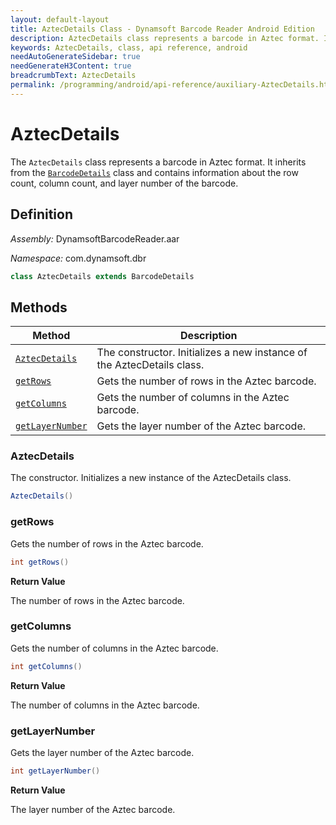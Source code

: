 ```yaml
---
layout: default-layout
title: AztecDetails Class - Dynamsoft Barcode Reader Android Edition
description: AztecDetails class represents a barcode in Aztec format. It inherits from the BarcodeDetails class and contains information about the row count, column count, and layer number of the barcode.
keywords: AztecDetails, class, api reference, android
needAutoGenerateSidebar: true
needGenerateH3Content: true
breadcrumbText: AztecDetails
permalink: /programming/android/api-reference/auxiliary-AztecDetails.html
---
```


# AztecDetails

The `AztecDetails` class represents a barcode in Aztec format. It inherits from the [`BarcodeDetails`](barcode-details.md) class and contains information about the row count, column count, and layer number of the barcode.

## Definition

*Assembly:* DynamsoftBarcodeReader.aar

*Namespace:* com.dynamsoft.dbr

```java
class AztecDetails extends BarcodeDetails
```

## Methods

| Method | Description |
| ------ | ----------- |
| [`AztecDetails`](#aztecdetails) | The constructor. Initializes a new instance of the AztecDetails class. |
| [`getRows`](#getrows) | Gets the number of rows in the Aztec barcode. |
| [`getColumns`](#getcolumns) | Gets the number of columns in the Aztec barcode. |
| [`getLayerNumber`](#getlayernumber) | Gets the layer number of the Aztec barcode. |

### AztecDetails

The constructor. Initializes a new instance of the AztecDetails class.

```java
AztecDetails()
```

### getRows

Gets the number of rows in the Aztec barcode.

```java
int getRows()
```

**Return Value**

The number of rows in the Aztec barcode.

### getColumns

Gets the number of columns in the Aztec barcode.

```java
int getColumns()
```

**Return Value**

The number of columns in the Aztec barcode.

### getLayerNumber

Gets the layer number of the Aztec barcode.

```java
int getLayerNumber()
```

**Return Value**

The layer number of the Aztec barcode.
